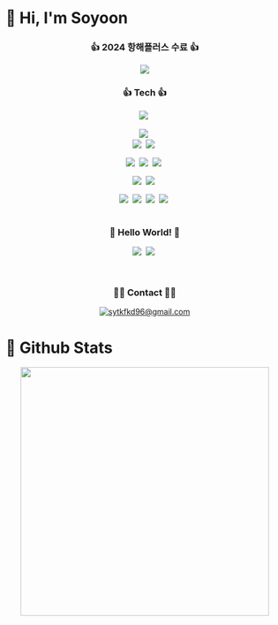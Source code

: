 # 👋 Hi, I'm Soyoon

### <p align="center">👍 2024 항해플러스 수료 👍</p>    

<div align="center">
  <a href="https://hhpluscertificateofcompletion.oopy.io/">
    <img src="https://static.spartacodingclub.kr/hanghae99/plus/completion/badge_black.svg" />
  </a>    
</div>

### <p align="center">👍 Tech 👍</p>    

<div align="center">
  <img src="https://img.shields.io/badge/Svelte-FF3E00?style=for-the-badge&logo=Svelte&logoColor=fff">&nbsp;    
  </br>
    
  <img src="https://img.shields.io/badge/Nextjs-000?style=for-the-badge&logo=nextdotjs&logoColor=fff">&nbsp;  
  <img src="https://img.shields.io/badge/React-61DAFB?style=for-the-badge&logo=React&logoColor=2d2d2d">&nbsp;
  <img src="https://img.shields.io/badge/Redux-764ABC?style=for-the-badge&logo=Redux&logoColor=2d2d2d">&nbsp;
  </br>
  
  <img src="https://img.shields.io/badge/Vue-4FC08D?style=for-the-badge&logo=vuedotjs&logoColor=2d2d2d">&nbsp;
  <img src="https://img.shields.io/badge/Pinia-4FC08D?style=for-the-badge&logo=Pinia&logoColor=2d2d2d">&nbsp;
  <img src="https://img.shields.io/badge/Vitest-4FC08D?style=for-the-badge&logo=Vitest&logoColor=2d2d2d">&nbsp;
  </br>
  
  <img src="https://img.shields.io/badge/Javascript-F7DF1E?style=for-the-badge&logo=Javascript&logoColor=fff">&nbsp;
  <img src="https://img.shields.io/badge/Typescript-3178C6?style=for-the-badge&logo=Typescript&logoColor=000">&nbsp;
  </br>
  
  <img src="https://img.shields.io/badge/HTML5-E34F26?style=for-the-badge&logo=HTML5&logoColor=fff">&nbsp;
  <img src="https://img.shields.io/badge/CSS3-1572B6?style=for-the-badge&logo=CSS3&logoColor=fff">&nbsp;
  <img src="https://img.shields.io/badge/SCSS-CC6699?style=for-the-badge&logo=SASS&logoColor=fff">&nbsp;
  <img src="https://img.shields.io/badge/tailwindcss-06B6D4?style=for-the-badge&logo=tailwindcss&logoColor=fff">&nbsp;
  </br></br>

</div>

### <p align="center">🔎 Hello World! 🔎</p>

<div align="center">

  <img src="https://img.shields.io/badge/docker-%230db7ed.svg?style=for-the-badge&logo=docker&logoColor=white">&nbsp;
  <img src="https://img.shields.io/badge/Storybook-FF4785?style=for-the-badge&logo=Storybook&logoColor=fff">&nbsp;
    
  </br>

</div>

### <p align="center">👩‍💻 Contact 👩‍💻</p>

<div align="center">
  
  [![sytkfkd96@gmail.com](https://img.shields.io/badge/Gmail-EA4335?style=for-the-badge&logo=Gmail&logoColor=white&link=mailto:sytkfkd96@gmail.com)](mailto:sytkfkd96@gmail.com)
  
</div>

# 🥇 Github Stats

<div align="center">
  
<img width="450em" src="https://github-readme-stats.vercel.app/api/top-langs/?username=soyoonJ&hide_border=true&theme=omni&layout=compact" align="center" />
  
</div>
